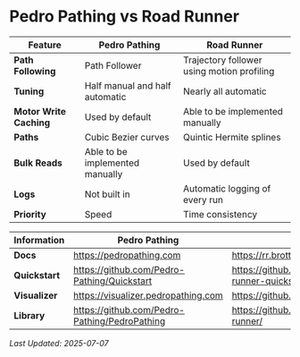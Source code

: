 # Pedro Pathing vs Road Runner

| Feature | Pedro Pathing | Road Runner |
|--------|--------|--------|
| **Path Following** | Path Follower | Trajectory follower using motion profiling | **Visualizer** | Web-based using a nonstandard (0 - 144) coordinate scheme | Code-based using the standard FTC coordinate scheme |
| **Tuning** | Half manual and half automatic | Nearly all automatic |
| **Motor Write Caching** | Used by default | Able to be implemented manually |
| **Paths** | Cubic Bezier curves | Quintic Hermite splines |
| **Bulk Reads** | Able to be implemented manually | Used by default |
| **Logs** | Not built in | Automatic logging of every run |
| **Priority** | Speed | Time consistency |

| Information | Pedro Pathing | Roadrunner |
|--------|--------|--------|
| **Docs** | <https://pedropathing.com> | <https://rr.brott.dev/docs/v1-0/installation/> |
| **Quickstart** | <https://github.com/Pedro-Pathing/Quickstart> | <https://github.com/acmerobotics/road-runner-quickstart/tree/master/> |
| **Visualizer** | <https://visualizer.pedropathing.com> |  <https://github.com/acmerobotics/meepmeep> |
| **Library** | <https://github.com/Pedro-Pathing/PedroPathing> | <https://github.com/acmerobotics/road-runner/> |


<!--

Guidelines for editing this page:

Differences must be objective issues from a neutral point of view, not one sided.
Ideally, people with biases in both directions should agree about these differences.

Actively avoid being reductive or summarizing into an overall recommendation;
the idea of the page is that both libraries are good for different needs,
and the reader should decide for themself which library aligns with their priorities.

The amount of pros or cons for a library is not intended to imply that library is definitely better
or definitely worse, and being neutral does not mean that the amount of pros and cons need to be equal. 

If you feel that a library has too many cons, consider fixing the underlying issues they reference
and improving the experience for all users. Let us know (in an issue, PR, or in the Cookbook Discord)
after this happens and we will be happy to remove it from the list.

-->

*Last Updated: 2025-07-07*   
